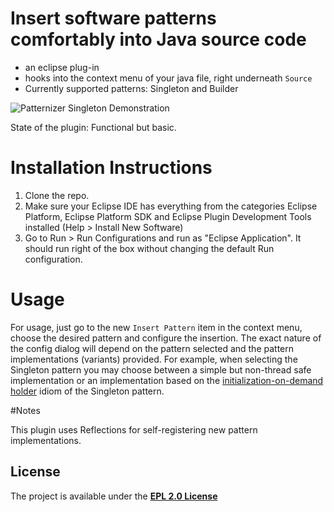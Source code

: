 # Insert software patterns comfortably into Java source code
- an eclipse plug-in
- hooks into the context menu of your java file, right underneath ```Source```
- Currently supported patterns: Singleton and Builder


![Patternizer Singleton Demonstration](https://media.giphy.com/media/CLZK6kkOLRXbZaq6bI/giphy.gif)


State of the plugin: Functional but basic. 


# Installation Instructions
1. Clone the repo.
2. Make sure your Eclipse IDE has everything from the categories Eclipse Platform, 
Eclipse Platform SDK and Eclipse Plugin Development Tools installed (Help > Install New Software)
3. Go to Run > Run Configurations and run as "Eclipse Application". It should run right of the box 
without changing the default Run configuration.

# Usage
For usage, just go to the new ```Insert Pattern``` item in the context menu,
choose the desired pattern and configure the insertion. The exact nature of
the config dialog will depend on the pattern selected and the pattern 
implementations (variants) provided. For example, when selecting the Singleton
pattern you may choose between a simple but non-thread safe implementation or
an implementation based on the [initialization-on-demand holder] idiom of the 
Singleton pattern. 

#Notes

This plugin uses Reflections for self-registering new pattern implementations. 

## License
The project is available under the **[EPL 2.0 License]**




[initialization-on-demand holder]: https://en.wikipedia.org/wiki/Initialization-on-demand_holder_idiom
[EPL 2.0 License]: https://www.eclipse.org/legal/epl-2.0/